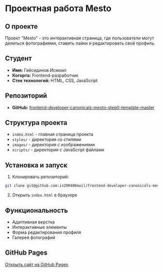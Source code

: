 # Проектная работа Mesto

## О проекте
Проект "Mesto" - это интерактивная страница, где пользователи могут делиться фотографиями, ставить лайки и редактировать свой профиль.

## Студент
- **Имя:** Гиёсидинов Исмоил
- **Когорта:** Frontend-разработчик
- **Стек технологий:** HTML, CSS, JavaScript

## Репозиторий
- **GitHub:** [frontend-developer-canonicals-mesto-step0-template-master](https://github.com/is200406moil/frontend-developer-canonicals-mesto-step0-template-master)

## Структура проекта
- `index.html` - главная страница проекта
- `styles/` - директория со стилями
- `images/` - директория с изображениями
- `scripts/` - директория с JavaScript файлами

## Установка и запуск
1. Клонировать репозиторий:
```bash
git clone git@github.com:is200406moil/frontend-developer-canonicals-mesto-step0-template-master.git
```
2. Открыть `index.html` в браузере

## Функциональность
- Адаптивная верстка
- Интерактивные элементы
- Форма редактирования профиля
- Галерея фотографий

## GitHub Pages
[Открыть сайт на GitHub Pages](https://is200406moil.github.io/frontend-developer-canonicals-mesto-step0-template-master/)

